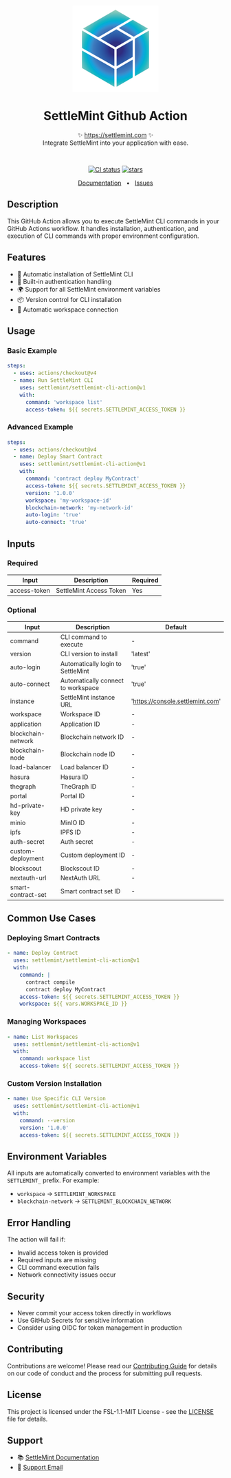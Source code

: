 <p align="center">
  <img src="https://github.com/settlemint/sdk/blob/main/logo.svg" width="200px" align="center" alt="SettleMint logo" />
  <h1 align="center">SettleMint Github Action</h1>
  <p align="center">
    ✨ <a href="https://settlemint.com">https://settlemint.com</a> ✨
    <br/>
    Integrate SettleMint into your application with ease.
  </p>
</p>
<br/>
<p align="center">
<a href="https://github.com/settlemint/settlemint-action/actions?query=branch%3Amain"><img src="https://github.com/settlemint/settlemint-action/actions/workflows/ci.yml/badge.svg?event=push&branch=main" alt="CI status" /></a>
<a href="https://github.com/settlemint/settlemint-action" rel="nofollow"><img src="https://img.shields.io/github/stars/settlemint/settlemint-action" alt="stars"></a>
</p>

<div align="center">
  <a href="https://console.settlemint.com/documentation/">Documentation</a>
  <span>&nbsp;&nbsp;•&nbsp;&nbsp;</span>
  <a href="https://github.com/settlemint/settlemint-action/issues">Issues</a>
  <br />
</div>

## Description

This GitHub Action allows you to execute SettleMint CLI commands in your GitHub Actions workflow. It handles installation, authentication, and execution of CLI commands with proper environment configuration.

## Features

- 🚀 Automatic installation of SettleMint CLI
- 🔐 Built-in authentication handling
- 🌍 Support for all SettleMint environment variables
- 📦 Version control for CLI installation
- 🔌 Automatic workspace connection

## Usage

### Basic Example

```yaml
steps:
  - uses: actions/checkout@v4
  - name: Run SettleMint CLI
    uses: settlemint/settlemint-cli-action@v1
    with:
      command: 'workspace list'
      access-token: ${{ secrets.SETTLEMINT_ACCESS_TOKEN }}
```

### Advanced Example

```yaml
steps:
  - uses: actions/checkout@v4
  - name: Deploy Smart Contract
    uses: settlemint/settlemint-cli-action@v1
    with:
      command: 'contract deploy MyContract'
      access-token: ${{ secrets.SETTLEMINT_ACCESS_TOKEN }}
      version: '1.0.0'
      workspace: 'my-workspace-id'
      blockchain-network: 'my-network-id'
      auto-login: 'true'
      auto-connect: 'true'
```

## Inputs

### Required

| Input            | Description                    | Required |
|------------------|--------------------------------|----------|
| access-token     | SettleMint Access Token       | Yes      |

### Optional

| Input              | Description                                      | Default                           |
|--------------------|--------------------------------------------------|----------------------------------|
| command            | CLI command to execute                           | -                                |
| version            | CLI version to install                           | 'latest'                         |
| auto-login         | Automatically login to SettleMint                | 'true'                           |
| auto-connect       | Automatically connect to workspace               | 'true'                           |
| instance           | SettleMint instance URL                         | 'https://console.settlemint.com' |
| workspace          | Workspace ID                                     | -                                |
| application        | Application ID                                   | -                                |
| blockchain-network | Blockchain network ID                           | -                                |
| blockchain-node    | Blockchain node ID                              | -                                |
| load-balancer      | Load balancer ID                                | -                                |
| hasura             | Hasura ID                                       | -                                |
| thegraph           | TheGraph ID                                     | -                                |
| portal             | Portal ID                                       | -                                |
| hd-private-key     | HD private key                                  | -                                |
| minio              | MinIO ID                                        | -                                |
| ipfs               | IPFS ID                                         | -                                |
| auth-secret        | Auth secret                                     | -                                |
| custom-deployment  | Custom deployment ID                            | -                                |
| blockscout         | Blockscout ID                                   | -                                |
| nextauth-url       | NextAuth URL                                    | -                                |
| smart-contract-set | Smart contract set ID                           | -                                |

## Common Use Cases

### Deploying Smart Contracts

```yaml
- name: Deploy Contract
  uses: settlemint/settlemint-cli-action@v1
  with:
    command: |
      contract compile
      contract deploy MyContract
    access-token: ${{ secrets.SETTLEMINT_ACCESS_TOKEN }}
    workspace: ${{ vars.WORKSPACE_ID }}
```

### Managing Workspaces

```yaml
- name: List Workspaces
  uses: settlemint/settlemint-cli-action@v1
  with:
    command: workspace list
    access-token: ${{ secrets.SETTLEMINT_ACCESS_TOKEN }}
```

### Custom Version Installation

```yaml
- name: Use Specific CLI Version
  uses: settlemint/settlemint-cli-action@v1
  with:
    command: --version
    version: '1.0.0'
    access-token: ${{ secrets.SETTLEMINT_ACCESS_TOKEN }}
```

## Environment Variables

All inputs are automatically converted to environment variables with the `SETTLEMINT_` prefix. For example:

- `workspace` → `SETTLEMINT_WORKSPACE`
- `blockchain-network` → `SETTLEMINT_BLOCKCHAIN_NETWORK`

## Error Handling

The action will fail if:
- Invalid access token is provided
- Required inputs are missing
- CLI command execution fails
- Network connectivity issues occur

## Security

- Never commit your access token directly in workflows
- Use GitHub Secrets for sensitive information
- Consider using OIDC for token management in production

## Contributing

Contributions are welcome! Please read our [Contributing Guide](./.github/CONTRIBUTING.md) for details on our code of conduct and the process for submitting pull requests.

## License

This project is licensed under the FSL-1.1-MIT License - see the [LICENSE](LICENSE) file for details.

## Support

- 📚 [SettleMint Documentation](https://console.settlemint.com/documentation)
- 📧 [Support Email](mailto:support@settlemint.com)

